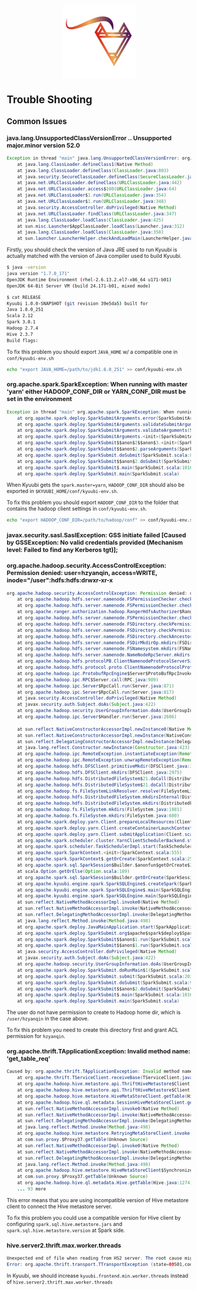 <div align=center>

![](../imgs/kyuubi_logo_simple.png)

</div>

# Trouble Shooting

## Common Issues
### java.lang.UnsupportedClassVersionError .. Unsupported major.minor version 52.0
```java
Exception in thread "main" java.lang.UnsupportedClassVersionError: org/apache/kyuubi/server/KyuubiServer : Unsupported major.minor version 52.0
	at java.lang.ClassLoader.defineClass1(Native Method)
	at java.lang.ClassLoader.defineClass(ClassLoader.java:803)
	at java.security.SecureClassLoader.defineClass(SecureClassLoader.java:142)
	at java.net.URLClassLoader.defineClass(URLClassLoader.java:442)
	at java.net.URLClassLoader.access$100(URLClassLoader.java:64)
	at java.net.URLClassLoader$1.run(URLClassLoader.java:354)
	at java.net.URLClassLoader$1.run(URLClassLoader.java:348)
	at java.security.AccessController.doPrivileged(Native Method)
	at java.net.URLClassLoader.findClass(URLClassLoader.java:347)
	at java.lang.ClassLoader.loadClass(ClassLoader.java:425)
	at sun.misc.Launcher$AppClassLoader.loadClass(Launcher.java:312)
	at java.lang.ClassLoader.loadClass(ClassLoader.java:358)
	at sun.launcher.LauncherHelper.checkAndLoadMain(LauncherHelper.java:482)
```

Firstly, you should check the version of Java JRE used to run Kyuubi is actually matched with the version of Java compiler used to build Kyuubi.

```bash
$ java -version
java version "1.7.0_171"
OpenJDK Runtime Environment (rhel-2.6.13.2.el7-x86_64 u171-b01)
OpenJDK 64-Bit Server VM (build 24.171-b01, mixed mode)
```

```bash
$ cat RELEASE
Kyuubi 1.0.0-SNAPSHOT (git revision 39e5da5) built for
Java 1.8.0_251
Scala 2.12
Spark 3.0.1
Hadoop 2.7.4
Hive 2.3.7
Build flags:
```

To fix this problem you should export `JAVA_HOME` w/ a compatible one in `conf/kyuubi-env.sh`

```bash
echo "export JAVA_HOME=/path/to/jdk1.8.0_251" >> conf/kyuubi-env.sh
```

### org.apache.spark.SparkException: When running with master 'yarn' either HADOOP_CONF_DIR or YARN_CONF_DIR must be set in the environment

```java
Exception in thread "main" org.apache.spark.SparkException: When running with master 'yarn' either HADOOP_CONF_DIR or YARN_CONF_DIR must be set in the environment.
	at org.apache.spark.deploy.SparkSubmitArguments.error(SparkSubmitArguments.scala:630)
	at org.apache.spark.deploy.SparkSubmitArguments.validateSubmitArguments(SparkSubmitArguments.scala:270)
	at org.apache.spark.deploy.SparkSubmitArguments.validateArguments(SparkSubmitArguments.scala:233)
	at org.apache.spark.deploy.SparkSubmitArguments.<init>(SparkSubmitArguments.scala:119)
	at org.apache.spark.deploy.SparkSubmit$$anon$2$$anon$3.<init>(SparkSubmit.scala:990)
	at org.apache.spark.deploy.SparkSubmit$$anon$2.parseArguments(SparkSubmit.scala:990)
	at org.apache.spark.deploy.SparkSubmit.doSubmit(SparkSubmit.scala:85)
	at org.apache.spark.deploy.SparkSubmit$$anon$2.doSubmit(SparkSubmit.scala:1007)
	at org.apache.spark.deploy.SparkSubmit$.main(SparkSubmit.scala:1016)
	at org.apache.spark.deploy.SparkSubmit.main(SparkSubmit.scala)
```

When Kyuubi gets the `spark.master=yarn`, `HADOOP_CONF_DIR` should also be exported in `$KYUUBI_HOME/conf/kyuubi-env.sh`.

To fix this problem you should export `HADOOP_CONF_DIR` to the folder that contains the hadoop client settings in `conf/kyuubi-env.sh`.

```bash
echo "export HADOOP_CONF_DIR=/path/to/hadoop/conf" >> conf/kyuubi-env.sh
```


### javax.security.sasl.SaslException: GSS initiate failed [Caused by GSSException: No valid credentials provided (Mechanism level: Failed to find any Kerberos tgt)];


### org.apache.hadoop.security.AccessControlException: Permission denied: user=hzyanqin, access=WRITE, inode="/user":hdfs:hdfs:drwxr-xr-x

```java
org.apache.hadoop.security.AccessControlException: Permission denied: user=hzyanqin, access=WRITE, inode="/user":hdfs:hdfs:drwxr-xr-x
	at org.apache.hadoop.hdfs.server.namenode.FSPermissionChecker.check(FSPermissionChecker.java:350)
	at org.apache.hadoop.hdfs.server.namenode.FSPermissionChecker.checkPermission(FSPermissionChecker.java:251)
	at org.apache.ranger.authorization.hadoop.RangerHdfsAuthorizer$RangerAccessControlEnforcer.checkPermission(RangerHdfsAuthorizer.java:306)
	at org.apache.hadoop.hdfs.server.namenode.FSPermissionChecker.checkPermission(FSPermissionChecker.java:189)
	at org.apache.hadoop.hdfs.server.namenode.FSDirectory.checkPermission(FSDirectory.java:1767)
	at org.apache.hadoop.hdfs.server.namenode.FSDirectory.checkPermission(FSDirectory.java:1751)
	at org.apache.hadoop.hdfs.server.namenode.FSDirectory.checkAncestorAccess(FSDirectory.java:1710)
	at org.apache.hadoop.hdfs.server.namenode.FSDirMkdirOp.mkdirs(FSDirMkdirOp.java:60)
	at org.apache.hadoop.hdfs.server.namenode.FSNamesystem.mkdirs(FSNamesystem.java:3062)
	at org.apache.hadoop.hdfs.server.namenode.NameNodeRpcServer.mkdirs(NameNodeRpcServer.java:1156)
	at org.apache.hadoop.hdfs.protocolPB.ClientNamenodeProtocolServerSideTranslatorPB.mkdirs(ClientNamenodeProtocolServerSideTranslatorPB.java:652)
	at org.apache.hadoop.hdfs.protocol.proto.ClientNamenodeProtocolProtos$ClientNamenodeProtocol$2.callBlockingMethod(ClientNamenodeProtocolProtos.java)
	at org.apache.hadoop.ipc.ProtobufRpcEngine$Server$ProtoBufRpcInvoker.call(ProtobufRpcEngine.java:503)
	at org.apache.hadoop.ipc.RPC$Server.call(RPC.java:989)
	at org.apache.hadoop.ipc.Server$RpcCall.run(Server.java:871)
	at org.apache.hadoop.ipc.Server$RpcCall.run(Server.java:817)
	at java.security.AccessController.doPrivileged(Native Method)
	at javax.security.auth.Subject.doAs(Subject.java:422)
	at org.apache.hadoop.security.UserGroupInformation.doAs(UserGroupInformation.java:1893)
	at org.apache.hadoop.ipc.Server$Handler.run(Server.java:2606)

	at sun.reflect.NativeConstructorAccessorImpl.newInstance0(Native Method)
	at sun.reflect.NativeConstructorAccessorImpl.newInstance(NativeConstructorAccessorImpl.java:62)
	at sun.reflect.DelegatingConstructorAccessorImpl.newInstance(DelegatingConstructorAccessorImpl.java:45)
	at java.lang.reflect.Constructor.newInstance(Constructor.java:423)
	at org.apache.hadoop.ipc.RemoteException.instantiateException(RemoteException.java:106)
	at org.apache.hadoop.ipc.RemoteException.unwrapRemoteException(RemoteException.java:73)
	at org.apache.hadoop.hdfs.DFSClient.primitiveMkdir(DFSClient.java:3007)
	at org.apache.hadoop.hdfs.DFSClient.mkdirs(DFSClient.java:2975)
	at org.apache.hadoop.hdfs.DistributedFileSystem$21.doCall(DistributedFileSystem.java:1047)
	at org.apache.hadoop.hdfs.DistributedFileSystem$21.doCall(DistributedFileSystem.java:1043)
	at org.apache.hadoop.fs.FileSystemLinkResolver.resolve(FileSystemLinkResolver.java:81)
	at org.apache.hadoop.hdfs.DistributedFileSystem.mkdirsInternal(DistributedFileSystem.java:1061)
	at org.apache.hadoop.hdfs.DistributedFileSystem.mkdirs(DistributedFileSystem.java:1036)
	at org.apache.hadoop.fs.FileSystem.mkdirs(FileSystem.java:1881)
	at org.apache.hadoop.fs.FileSystem.mkdirs(FileSystem.java:600)
	at org.apache.spark.deploy.yarn.Client.prepareLocalResources(Client.scala:441)
	at org.apache.spark.deploy.yarn.Client.createContainerLaunchContext(Client.scala:876)
	at org.apache.spark.deploy.yarn.Client.submitApplication(Client.scala:196)
	at org.apache.spark.scheduler.cluster.YarnClientSchedulerBackend.start(YarnClientSchedulerBackend.scala:60)
	at org.apache.spark.scheduler.TaskSchedulerImpl.start(TaskSchedulerImpl.scala:201)
	at org.apache.spark.SparkContext.<init>(SparkContext.scala:555)
	at org.apache.spark.SparkContext$.getOrCreate(SparkContext.scala:2574)
	at org.apache.spark.sql.SparkSession$Builder.$anonfun$getOrCreate$2(SparkSession.scala:934)
	at scala.Option.getOrElse(Option.scala:189)
	at org.apache.spark.sql.SparkSession$Builder.getOrCreate(SparkSession.scala:928)
	at org.apache.kyuubi.engine.spark.SparkSQLEngine$.createSpark(SparkSQLEngine.scala:72)
	at org.apache.kyuubi.engine.spark.SparkSQLEngine$.main(SparkSQLEngine.scala:101)
	at org.apache.kyuubi.engine.spark.SparkSQLEngine.main(SparkSQLEngine.scala)
	at sun.reflect.NativeMethodAccessorImpl.invoke0(Native Method)
	at sun.reflect.NativeMethodAccessorImpl.invoke(NativeMethodAccessorImpl.java:62)
	at sun.reflect.DelegatingMethodAccessorImpl.invoke(DelegatingMethodAccessorImpl.java:43)
	at java.lang.reflect.Method.invoke(Method.java:498)
	at org.apache.spark.deploy.JavaMainApplication.start(SparkApplication.scala:52)
	at org.apache.spark.deploy.SparkSubmit.org$apache$spark$deploy$SparkSubmit$$runMain(SparkSubmit.scala:928)
	at org.apache.spark.deploy.SparkSubmit$$anon$1.run(SparkSubmit.scala:165)
	at org.apache.spark.deploy.SparkSubmit$$anon$1.run(SparkSubmit.scala:163)
	at java.security.AccessController.doPrivileged(Native Method)
	at javax.security.auth.Subject.doAs(Subject.java:422)
	at org.apache.hadoop.security.UserGroupInformation.doAs(UserGroupInformation.java:1746)
	at org.apache.spark.deploy.SparkSubmit.doRunMain$1(SparkSubmit.scala:163)
	at org.apache.spark.deploy.SparkSubmit.submit(SparkSubmit.scala:203)
	at org.apache.spark.deploy.SparkSubmit.doSubmit(SparkSubmit.scala:90)
	at org.apache.spark.deploy.SparkSubmit$$anon$2.doSubmit(SparkSubmit.scala:1007)
	at org.apache.spark.deploy.SparkSubmit$.main(SparkSubmit.scala:1016)
	at org.apache.spark.deploy.SparkSubmit.main(SparkSubmit.scala)
```

The user do not have permission to create to Hadoop home dir, which is `/user/hzyanqin` in the case above.

To fix this problem you need to create this directory first and grant ACL permission for `hzyanqin`.


### org.apache.thrift.TApplicationException: Invalid method name: 'get_table_req'

```java
Caused by: org.apache.thrift.TApplicationException: Invalid method name: 'get_table_req'
	at org.apache.thrift.TServiceClient.receiveBase(TServiceClient.java:79)
	at org.apache.hadoop.hive.metastore.api.ThriftHiveMetastore$Client.recv_get_table_req(ThriftHiveMetastore.java:1567)
	at org.apache.hadoop.hive.metastore.api.ThriftHiveMetastore$Client.get_table_req(ThriftHiveMetastore.java:1554)
	at org.apache.hadoop.hive.metastore.HiveMetaStoreClient.getTable(HiveMetaStoreClient.java:1350)
	at org.apache.hadoop.hive.ql.metadata.SessionHiveMetaStoreClient.getTable(SessionHiveMetaStoreClient.java:127)
	at sun.reflect.NativeMethodAccessorImpl.invoke0(Native Method)
	at sun.reflect.NativeMethodAccessorImpl.invoke(NativeMethodAccessorImpl.java:62)
	at sun.reflect.DelegatingMethodAccessorImpl.invoke(DelegatingMethodAccessorImpl.java:43)
	at java.lang.reflect.Method.invoke(Method.java:498)
	at org.apache.hadoop.hive.metastore.RetryingMetaStoreClient.invoke(RetryingMetaStoreClient.java:173)
	at com.sun.proxy.$Proxy37.getTable(Unknown Source)
	at sun.reflect.NativeMethodAccessorImpl.invoke0(Native Method)
	at sun.reflect.NativeMethodAccessorImpl.invoke(NativeMethodAccessorImpl.java:62)
	at sun.reflect.DelegatingMethodAccessorImpl.invoke(DelegatingMethodAccessorImpl.java:43)
	at java.lang.reflect.Method.invoke(Method.java:498)
	at org.apache.hadoop.hive.metastore.HiveMetaStoreClient$SynchronizedHandler.invoke(HiveMetaStoreClient.java:2336)
	at com.sun.proxy.$Proxy37.getTable(Unknown Source)
	at org.apache.hadoop.hive.ql.metadata.Hive.getTable(Hive.java:1274)
	... 93 more
```

This error means that you are using incompatible version of Hive metastore client to connect the Hive metastore server.

To fix this problem you could use a compatible version for Hive client by configuring
`spark.sql.hive.metastore.jars` and `spark.sql.hive.metastore.version` at Spark side.


### hive.server2.thrift.max.worker.threads

```java
Unexpected end of file when reading from HS2 server. The root cause might be too many concurrent connections. Please ask the administrator to check the number of active connections, and adjust hive.server2.thrift.max.worker.threads if applicable.
Error: org.apache.thrift.transport.TTransportException (state=08S01,code=0)
```

In Kyuubi, we should increase `kyuubi.frontend.min.worker.threads` instead of `hive.server2.thrift.max.worker.threads`
